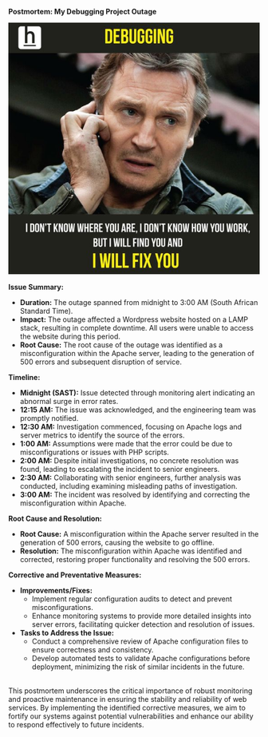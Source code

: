 **Postmortem: My Debugging Project Outage**

![meme](meme.jpeg)


**Issue Summary:**
- **Duration:** The outage spanned from midnight to 3:00 AM (South African Standard Time).
- **Impact:** The outage affected a Wordpress website hosted on a LAMP stack, resulting in complete downtime. All users were unable to access the website during this period.
- **Root Cause:** The root cause of the outage was identified as a misconfiguration within the Apache server, leading to the generation of 500 errors and subsequent disruption of service.

**Timeline:**
- **Midnight (SAST):** Issue detected through monitoring alert indicating an abnormal surge in error rates.
- **12:15 AM:** The issue was acknowledged, and the engineering team was promptly notified.
- **12:30 AM:** Investigation commenced, focusing on Apache logs and server metrics to identify the source of the errors.
- **1:00 AM:** Assumptions were made that the error could be due to misconfigurations or issues with PHP scripts.
- **2:00 AM:** Despite initial investigations, no concrete resolution was found, leading to escalating the incident to senior engineers.
- **2:30 AM:** Collaborating with senior engineers, further analysis was conducted, including examining misleading paths of investigation.
- **3:00 AM:** The incident was resolved by identifying and correcting the misconfiguration within Apache.

**Root Cause and Resolution:**
- **Root Cause:** A misconfiguration within the Apache server resulted in the generation of 500 errors, causing the website to go offline.
- **Resolution:** The misconfiguration within Apache was identified and corrected, restoring proper functionality and resolving the 500 errors.

**Corrective and Preventative Measures:**
- **Improvements/Fixes:**
  - Implement regular configuration audits to detect and prevent misconfigurations.
  - Enhance monitoring systems to provide more detailed insights into server errors, facilitating quicker detection and resolution of issues.
- **Tasks to Address the Issue:**
  - Conduct a comprehensive review of Apache configuration files to ensure correctness and consistency.
  - Develop automated tests to validate Apache configurations before deployment, minimizing the risk of similar incidents in the future.
<br>
This postmortem underscores the critical importance of robust monitoring and proactive maintenance in ensuring the stability and reliability of web services. By implementing the identified corrective measures, we aim to fortify our systems against potential vulnerabilities and enhance our ability to respond effectively to future incidents.
